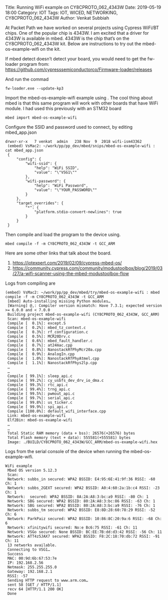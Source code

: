 Title: Running WiFi example on CY8CPROTO_062_4343W
Date: 2019-05-19 18:00
Category: IOT
Tags: IOT, WICED, NETWORKING, CY8CPROTO_062_4343W
Author:  Venkat Subbiah


At Packet Path we have worked on several projects using Cypress WiFi/BT chips. One of the popular chip is 4343W. I am excited that a driver for 4343W is available in mbed. 4343W is the chip that’s on the CY8CPROTO_062_4343W kit. Below are instructions to try out the mbed-os-example-wifi on the kit.

If mbed detect doesn’t detect your board, you would need to get the fw-loader program from:
https://github.com/cypresssemiconductorco/Firmware-loader/releases

And run the commad
```
fw-loader.exe --update-kp3
```

Import the mbed-os-example-wifi example using . The cool thing about mbed is that this same program will work with other boards that have WiFi module. I had used this previously with an STM32 board

```
mbed import mbed-os-example-wifi
```

Configure the SSID and password used to connect, by editing mbed_app.json

```
drwxr-xr-x   7 venkat  admin   238 Nov  9  2018 wifi-ism43362
 (embed) VsMac2: ~/work/pp/pp_dev/mbed/snips/mbed-os-example-wifi : cat mbed_app.json 
 {
     "config": {
         "wifi-ssid": {
             "help": "WiFi SSID",
             "value": "\"VSG1\""
         },
         "wifi-password": {
             "help": "WiFi Password",
             "value": "\"YOUR_PASSWORD\""
         }
     },
     "target_overrides": {
         "*": {
             "platform.stdio-convert-newlines": true
         }
     }
 }
```

Then compile and load the program to the device using.

```
mbed compile -f -m CY8CPROTO_062_4343W -t GCC_ARM
```

Here are some other links that talk about the board.

1. https://iotexpert.com/2019/02/09/cypress-mbed-os/
2. https://community.cypress.com/community/modustoolbox/blog/2019/03/27/a-wifi-scanner-using-the-mbed-modustoolbox-flow


Logs from compiling are

```
(embed) VsMac2: ~/work/pp/pp_dev/mbed/try/mbed-os-example-wifi : mbed compile -f -m CY8CPROTO_062_4343W -t GCC_ARM
 [mbed] Auto-installing missing Python modules…
 [Warning] @,: Compiler version mismatch: Have 7.3.1; expected version >= 6.0.0 and < 7.0.0
 Building project mbed-os-example-wifi (CY8CPROTO_062_4343W, GCC_ARM)
 Scan: mbed-os-example-wifi
 Compile [  0.1%]: except.S
 Compile [  0.2%]: mbed_tz_context.c
 Compile [  0.3%]: rf_configuration.c
 Compile [  0.5%]: MCR20Drv.c
 Compile [  0.6%]: mbed_fault_handler.c
 Compile [  0.7%]: at24mac.cpp
 Compile [  0.8%]: NanostackRfPhyMcr20a.cpp
 Compile [  0.9%]: AnalogIn.cpp
 Compile [  1.0%]: NanostackRfPhyAtmel.cpp
 Compile [  1.1%]: NanostackRfPhys2lp.cpp
 …
 …
 Compile [ 99.1%]: sleep_api.c
 Compile [ 99.2%]: cy_usbfs_dev_drv_io_dma.c
 Compile [ 99.3%]: rtc_api.c
 Compile [ 99.4%]: trng_api.c
 Compile [ 99.5%]: pwmout_api.c
 Compile [ 99.7%]: serial_api.c
 Compile [ 99.8%]: us_ticker.c
 Compile [ 99.9%]: spi_api.c
 Compile [100.0%]: default_wifi_interface.cpp
 Link: mbed-os-example-wifi
 Elf2Bin: mbed-os-example-wifi
 …
 …
 Total Static RAM memory (data + bss): 26576(+26576) bytes
 Total Flash memory (text + data): 555581(+555581) bytes
 Image: ./BUILD/CY8CPROTO_062_4343W/GCC_ARM/mbed-os-example-wifi.hex

```

Logs from the serial console of the device when running the mbed-os-example-wifi.

```
WiFi example
 Mbed OS version 5.12.3
 Scan:
 Network: subbs_in secured: WPA2 BSSID: E4:95:6E:41:9f:36 RSSI: -60 Ch: 1
 Network: subbs_2GEXT secured: WPA2 BSSID: A0:4:60:2a:1b:c4 RSSI: -23 Ch: 1
 Network:  secured: WPA2 BSSID: 8A:2A:A8:3:bc:a9 RSSI: -80 Ch: 1
 Network: SBG secured: WPA2 BSSID: 80:2A:A8:3:bc:86 RSSI: -63 Ch: 1
 Network: SBG secured: WPA2 BSSID: 80:2A:A8:3:bc:a9 RSSI: -76 Ch: 1
 Network: subbs_tm secured: WPA2 BSSID: E8:8D:28:60:78:29 RSSI: -52 Ch: 6
 Network: ParkPaiz secured: WPA2 BSSID: 10:86:8C:20:9a:6 RSSI: -68 Ch: 6
 Network: xfinitywifi secured: No:e Bc6:75 RSSI: -61 Ch: 11
 Network: VSGo secured: None BSSID: BC:EE:7B:dd:d3:42 RSSI: -56 Ch: 11
 Network: ATT4z5JAX7 secured: WPA2 BSSID: F8:2C:18:70:db:72 RSSI: -91 Ch: 11
 13 networks available.
 Connecting to VSG1…
 Success
 MAC: 00:9d:6b:67:53:7e
 IP: 192.168.2.56
 Netmask: 255.255.255.0
 Gateway: 192.168.2.1
 RSSI: -57
 Sending HTTP request to www.arm.com…
 sent 58 [GET / HTTP/1.1]
 recv 64 [HTTP/1.1 200 OK]
 Done
```
